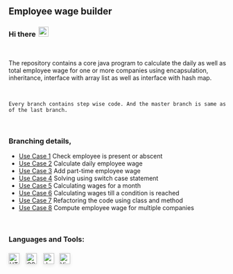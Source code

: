## Employee wage builder

### Hi there <img width="23px" style="margin-bottom:-2.5px; margin-left:3px;" src="https://emojipedia-us.s3.dualstack.us-west-1.amazonaws.com/thumbs/120/apple/271/waving-hand_1f44b.png" />

<br />

The repository contains a core java program to calculate the daily as well as total employee wage for one or more companies using encapsulation, inheritance, interface with array list as well as interface with hash map.
 
<br />

```
Every branch contains step wise code. And the master branch is same as of the last branch.
```

<br />

### Branching details,

- [Use Case 1](https://github.com/imatharv/Java-Employee-Wage-Calculator/tree/Use-case-1 "Check employee is present or abscent") Check employee is present or abscent
- [Use Case 2](https://github.com/imatharv/Java-Employee-Wage-Calculator/tree/Use-case-2 "Calculate daily employee wage") Calculate daily employee wage
- [Use Case 3](https://github.com/imatharv/Java-Employee-Wage-Calculator/tree/Use-case-3 "Add part-time employee wage") Add part-time employee wage
- [Use Case 4](https://github.com/imatharv/Java-Employee-Wage-Calculator/tree/Use-case-4 "Solving using switch case statement") Solving using switch case statement
- [Use Case 5](https://github.com/imatharv/Java-Employee-Wage-Calculator/tree/Use-case-5 "Calculating wages for a month") Calculating wages for a month
- [Use Case 6](https://github.com/imatharv/Java-Employee-Wage-Calculator/tree/Use-case-6 "Calculating wages till a condition is reached") Calculating wages till a condition is reached
- [Use Case 7](https://github.com/imatharv/Java-Employee-Wage-Calculator/tree/Use-case-7 "Refactoring the code using class and method") Refactoring the code using class and method
- [Use Case 8](https://github.com/imatharv/Java-Employee-Wage-Calculator/tree/Use-case-8 "Compute employee wage for multiple companies") Compute employee wage for multiple companies

<br />

### Languages and Tools:

<img align="left" alt="HTML" width="25px"  style="margin:6px 0px; box-shadow: 0rem .15rem .5rem rgba(0,0,0,.1);" src="https://encrypted-tbn0.gstatic.com/images?q=tbn:ANd9GcQRiHfsdHKJSiDEG8DK9IrdDGrdA-RwYqTYAuY9WuNJodRKOxngRHQI2fxLfnDRCpsm52o&usqp=CAU" />

<img align="left" alt="CSS" width="25px"  style="margin:6px  15px; box-shadow: 0rem .15rem .5rem rgba(0,0,0,.1);" src="https://resources.jetbrains.com/storage/products/intellij-idea/img/meta/intellij-idea_logo_300x300.png" />

<img align="left" alt="JavaScript" width="25px"  style="margin:6px 0px; box-shadow: 0rem .15rem .5rem rgba(0,0,0,.1);" src="https://user-images.githubusercontent.com/674621/71187801-14e60a80-2280-11ea-94c9-e56576f76baf.png" />

<img align="left" alt="Visual studio code" width="25px" style="margin:6px 12px; box-shadow: 0rem .15rem .5rem rgba(0,0,0,.1);" src="https://cdn.freebiesupply.com/logos/large/2x/eclipse-11-logo-png-transparent.png" />

<br />
<br />
<br />

[instagram]: https://instagram.com/the.jpeg.creator/
[linkedin]: https://linkedin.com/in/atharva-a-joshi/
